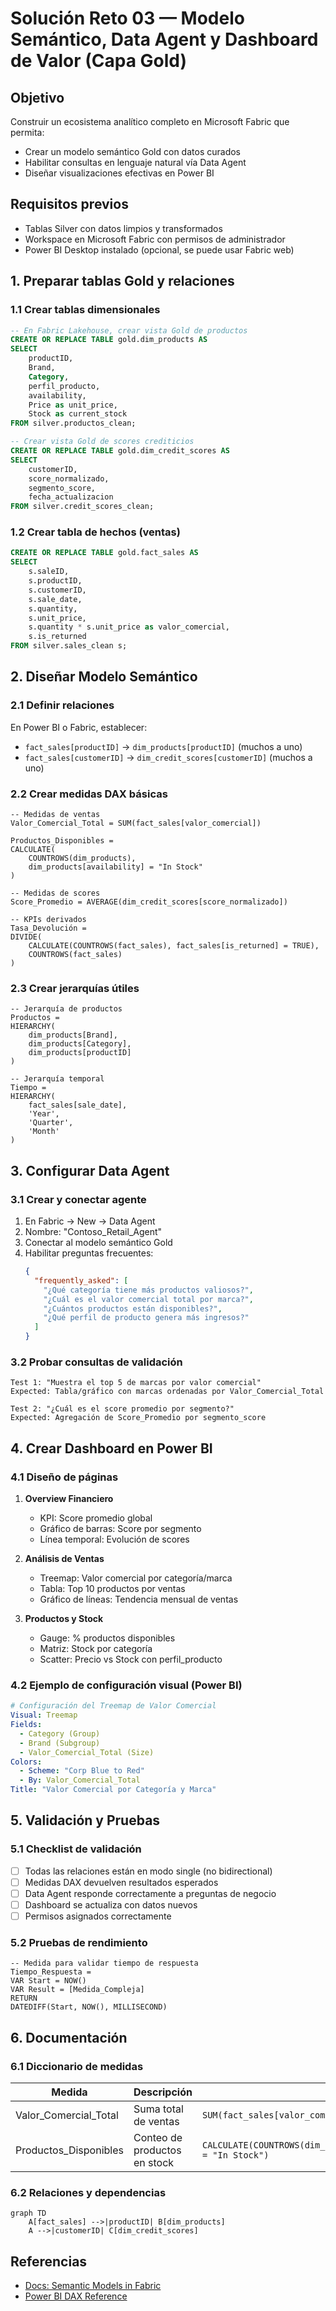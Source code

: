 # Solución Reto 03 — Modelo Semántico, Data Agent y Dashboard de Valor (Capa Gold)

## Objetivo
Construir un ecosistema analítico completo en Microsoft Fabric que permita:
- Crear un modelo semántico Gold con datos curados
- Habilitar consultas en lenguaje natural vía Data Agent
- Diseñar visualizaciones efectivas en Power BI

## Requisitos previos
- Tablas Silver con datos limpios y transformados
- Workspace en Microsoft Fabric con permisos de administrador
- Power BI Desktop instalado (opcional, se puede usar Fabric web)

## 1. Preparar tablas Gold y relaciones

### 1.1 Crear tablas dimensionales
```sql
-- En Fabric Lakehouse, crear vista Gold de productos
CREATE OR REPLACE TABLE gold.dim_products AS
SELECT 
    productID,
    Brand,
    Category,
    perfil_producto,
    availability,
    Price as unit_price,
    Stock as current_stock
FROM silver.productos_clean;

-- Crear vista Gold de scores crediticios
CREATE OR REPLACE TABLE gold.dim_credit_scores AS
SELECT 
    customerID,
    score_normalizado,
    segmento_score,
    fecha_actualizacion
FROM silver.credit_scores_clean;
```

### 1.2 Crear tabla de hechos (ventas)
```sql
CREATE OR REPLACE TABLE gold.fact_sales AS
SELECT 
    s.saleID,
    s.productID,
    s.customerID,
    s.sale_date,
    s.quantity,
    s.unit_price,
    s.quantity * s.unit_price as valor_comercial,
    s.is_returned
FROM silver.sales_clean s;
```

## 2. Diseñar Modelo Semántico

### 2.1 Definir relaciones
En Power BI o Fabric, establecer:
- `fact_sales[productID]` → `dim_products[productID]` (muchos a uno)
- `fact_sales[customerID]` → `dim_credit_scores[customerID]` (muchos a uno)

### 2.2 Crear medidas DAX básicas
```dax
-- Medidas de ventas
Valor_Comercial_Total = SUM(fact_sales[valor_comercial])

Productos_Disponibles = 
CALCULATE(
    COUNTROWS(dim_products),
    dim_products[availability] = "In Stock"
)

-- Medidas de scores
Score_Promedio = AVERAGE(dim_credit_scores[score_normalizado])

-- KPIs derivados
Tasa_Devolución = 
DIVIDE(
    CALCULATE(COUNTROWS(fact_sales), fact_sales[is_returned] = TRUE),
    COUNTROWS(fact_sales)
)
```

### 2.3 Crear jerarquías útiles
```dax
-- Jerarquía de productos
Productos = 
HIERARCHY(
    dim_products[Brand],
    dim_products[Category],
    dim_products[productID]
)

-- Jerarquía temporal
Tiempo = 
HIERARCHY(
    fact_sales[sale_date],
    'Year',
    'Quarter',
    'Month'
)
```

## 3. Configurar Data Agent

### 3.1 Crear y conectar agente
1. En Fabric → New → Data Agent
2. Nombre: "Contoso_Retail_Agent"
3. Conectar al modelo semántico Gold
4. Habilitar preguntas frecuentes:
   ```json
   {
     "frequently_asked": [
       "¿Qué categoría tiene más productos valiosos?",
       "¿Cuál es el valor comercial total por marca?",
       "¿Cuántos productos están disponibles?",
       "¿Qué perfil de producto genera más ingresos?"
     ]
   }
   ```

### 3.2 Probar consultas de validación
```plaintext
Test 1: "Muestra el top 5 de marcas por valor comercial"
Expected: Tabla/gráfico con marcas ordenadas por Valor_Comercial_Total

Test 2: "¿Cuál es el score promedio por segmento?"
Expected: Agregación de Score_Promedio por segmento_score
```

## 4. Crear Dashboard en Power BI

### 4.1 Diseño de páginas
1. **Overview Financiero**
   - KPI: Score promedio global
   - Gráfico de barras: Score por segmento
   - Línea temporal: Evolución de scores

2. **Análisis de Ventas**
   - Treemap: Valor comercial por categoría/marca
   - Tabla: Top 10 productos por ventas
   - Gráfico de líneas: Tendencia mensual de ventas

3. **Productos y Stock**
   - Gauge: % productos disponibles
   - Matriz: Stock por categoría
   - Scatter: Precio vs Stock con perfil_producto

### 4.2 Ejemplo de configuración visual (Power BI)
```yaml
# Configuración del Treemap de Valor Comercial
Visual: Treemap
Fields:
  - Category (Group)
  - Brand (Subgroup)
  - Valor_Comercial_Total (Size)
Colors: 
  - Scheme: "Corp Blue to Red"
  - By: Valor_Comercial_Total
Title: "Valor Comercial por Categoría y Marca"
```

## 5. Validación y Pruebas

### 5.1 Checklist de validación
- [ ] Todas las relaciones están en modo single (no bidirectional)
- [ ] Medidas DAX devuelven resultados esperados
- [ ] Data Agent responde correctamente a preguntas de negocio
- [ ] Dashboard se actualiza con datos nuevos
- [ ] Permisos asignados correctamente

### 5.2 Pruebas de rendimiento
```dax
-- Medida para validar tiempo de respuesta
Tiempo_Respuesta = 
VAR Start = NOW()
VAR Result = [Medida_Compleja]
RETURN
DATEDIFF(Start, NOW(), MILLISECOND)
```

## 6. Documentación

### 6.1 Diccionario de medidas
| Medida | Descripción | DAX |
|--------|-------------|-----|
| Valor_Comercial_Total | Suma total de ventas | `SUM(fact_sales[valor_comercial])` |
| Productos_Disponibles | Conteo de productos en stock | `CALCULATE(COUNTROWS(dim_products),dim_products[availability] = "In Stock")` |

### 6.2 Relaciones y dependencias
```mermaid
graph TD
    A[fact_sales] -->|productID| B[dim_products]
    A -->|customerID| C[dim_credit_scores]
```

## Referencias
- [Docs: Semantic Models in Fabric](https://learn.microsoft.com/fabric/data-warehouse/semantic-models)
- [Power BI DAX Reference](https://learn.microsoft.com/dax/)
